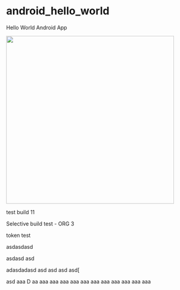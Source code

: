 android_hello_world
===================

Hello World Android App

<img src="http://i.imgur.com/dio0DXF.png" width="450" />

test build 11

Selective build test - ORG 3

token test

asdasdasd

asdasd
asd

adasdadasd
asd
asd
asd
asd[

asd
aaa
D
aa
aaa
aaa
aaa
aaa
aaa
aaa
aaa
aaa
aaa
aaa
aaa
